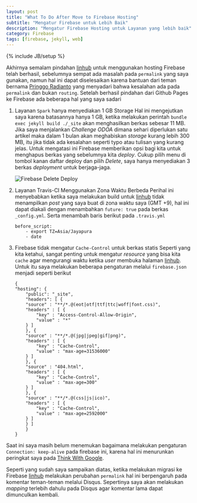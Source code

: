 ```yaml
---
layout: post
title: "What To Do After Move to Firebase Hosting"
subtitle: "Mengatur Firebase untuk Lebih Baik"
description: "Mengatur Firebase Hosting untuk Layanan yang lebih baik"
category: Firebase
tags: [firebase, jekyll, web]
---
```

{% include JB/setup %}

Akhirnya semalam pindahan [linhub](https://linhub.io/) untuk menggunakan hosting Firebase telah berhasil, sebelumnya sempat ada masalah pada `permalink` yang saya gunakan, namun hal ini dapat diselesaikan karena bantuan dari teman bernama [Pringgo Radianto](https://t.me/error_log/) yang menyadari bahwa kesalahan ada pada `permalink` dan bukan `routing`. Setelah berhasil pindahan dari Github Pages ke Firebase ada beberapa hal yang saya sadari 

1. Layanan `Spark` hanya menyediakan 1 GB Storage
    Hal ini mengejutkan saya karena batasannya hanya 1 GB, ketika melakukan perintah `bundle exec jekyll build ./_site` akan menghasilkan berkas sebesar 11 MB. Jika saya menjalankan _Challenge ODOA_ dimana sehari diperlukan satu artikel maka dalam 1 bulan akan meghabiskan _storage_ kurang lebih 300 MB, itu jika tidak ada kesalahan seperti typo atau tulisan yang kurang jelas. Untuk mengatasi ini Firebase memberikan opsi bagi kita untuk menghapus berkas yang sebelumnya kita _deploy_. Cukup pilih menu di tombol kanan daftar deploy dan pilih _Delete_, saya hanya menyediakan 3 berkas _deployment_ untuk berjaga-jaga.

    <img src="{{ site.url }}/img/firebase-delete-deploy.png" class="img-responsive" alt="Firebase Delete Deploy">

2. Layanan Travis-CI Menggunakan Zona Waktu Berbeda
    Perihal ini menyebabkan ketika saya melakukan build untuk [linhub](https://linhub.io/) tidak menampilkan _post_ yang saya buat di zona waktu saya (GMT +9), hal ini dapat diakali dengan menambahkan `future: true` pada berkas `_config.yml`. Serta menambah baris berikut pada `.travis.yml`
    ```
    before_script:
        - export TZ=Asia/Jayapura
        - date
    ```

3. Firebase tidak mengatur `Cache-Control` untuk berkas statis
    Seperti yang kita ketahui, sangat penting untuk mengatur _resource_ yang bisa kita `cache` agar mengurangi waktu ketika _user_ membuka halaman [linhub](https://linhub.io). Untuk itu saya melakukan beberapa pengaturan melalui `firebase.json` menjadi seperti berikut

    ```
    {
    "hosting": {
        "public": "_site",
        "headers": [ {
        "source" : "**/*.@(eot|otf|ttf|ttc|woff|font.css)",
        "headers" : [ {
            "key" : "Access-Control-Allow-Origin",
            "value" : "*"
        } ]
        }, {
        "source" : "**/*.@(jpg|jpeg|gif|png)",
        "headers" : [ {
            "key" : "Cache-Control",
            "value" : "max-age=31536000"
        } ]
        }, {
        "source" : "404.html",
        "headers" : [ {
            "key" : "Cache-Control",
            "value" : "max-age=300"
        } ]
        }, {
        "source" : "**/*.@(css|js|ico)",
        "headers" : [ {
            "key" : "Cache-Control",
            "value" : "max-age=2592000"
        } ]
        } ]
        }
    }
    ```

Saat ini saya masih belum menemukan bagaimana melakukan pengaturan `Connection: keep-alive` pada firebase ini, karena hal ini menurunkan peringkat saya pada [Think With Google](https://testmysite.thinkwithgoogle.com/).

Seperti yang sudah saya sampaikan diatas, ketika melakukan migrasi ke Firebase [linhub](https://linhub.io/) melakukan perubahan `permalink` hal ini berpengaruh pada komentar teman-teman melalui Disqus. Sepertinya saya akan melakukan _mapping_ terlebih dahulu pada Disqus agar komentar lama dapat dimunculkan kembali.